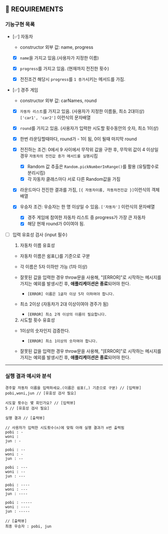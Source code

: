## 🚀 REQUIREMENTS

### 기능구현 목록

- [✅] 자동차

  - constructor 외부 값: name, progress

  - [x] `name`을 가지고 있음.(사용자가 지정한 이름)

  - [x] `progress`를 가지고 있음. (현재까지 전진한 횟수)
  - [x] 전진조건 해당시 `progress`를 `1 증가`시키는 메서드를 가짐.

- [✅] 경주 게임

  - constructor 외부 값: carNames, round

  - [x] `자동차 리스트`를 가지고 있음. (사용자가 지정한 이름들, 최소 2대이상) `['car1', 'car2']` 이런식의 문자배열

  - [x] `round`를 가지고 있음. (사용자가 입력한 시도할 횟수동안의 숫자, 최소 1이상)

  - [x] 한번 라운딩할때마다, round가 - 1이 됨, 0이 될때 마지막 round

  - [x] 전진하는 조건: 0에서 9 사이에서 무작위 값을 구한 후, 무작위 값이 4 이상일 경우 `자동차의 전진값 증가 메서드를 실행`시킴

    - [x] Random 값 추출은 `Random.pickNumberInRange()`를 활용 (유틸함수로 분리시킴)
    - [x] 각 자동차 클래스마다 서로 다른 Random값을 가짐

  - [x] 라운드마다 전진한 결과를 가짐, `[{ 자동차이름, 자동차전진값 }]`이런식의 객체 배열

  - [x] 우승자 조건: 우승자는 한 명 이상일 수 있음. `['자동차']` 이런식의 문자배열

    - [x] 경주 게임에 참여한 자동차 리스트 중 progress가 가장 큰 자동차
    - [x] 해당 현재 round가 0이여야 됨.

- [ ] 입력 유효성 검사 (input 필수)

  1. 자동차 이름 유효성

  - 자동차 이름은 쉼표(,)를 기준으로 구분
  - 각 이름은 5자 이하만 가능 (1자 이상)
  - 잘못된 값을 입력한 경우 throw문을 사용해, "[ERROR]"로 시작하는 메시지를 가지는 예외를 발생시킨 후, **애플리케이션은 종료**되어야 한다.

    - `[ERROR] 이름은 1글자 이상 5자 이하여야 합니다.`

  - 최소 2이상 (자동차가 2대 이상이여야 경주가 됨)

    - `[ERROR] 최소 2개 이상의 이름이 필요합니다.`

  2. 시도할 횟수 유효성

  - 1이상의 숫자인지 검증한다.

    - `[ERROR] 최소 1이상의 숫자여야 합니다.`

  - 잘못된 값을 입력한 경우 throw문을 사용해, "[ERROR]"로 시작하는 메시지를 가지는 예외를 발생시킨 후, **애플리케이션은 종료**되어야 한다.

---

### 실행 결과 예시와 분석

```
경주할 자동차 이름을 입력하세요.(이름은 쉼표(,) 기준으로 구분) // [입력뷰]
pobi,woni,jun // [유효성 검사 필요]

시도할 횟수는 몇 회인가요? // [입력뷰]
5 // [유효성 검사 필요]

실행 결과 // [출력뷰]

// 사용자가 입력한 시도횟수(n)에 맞춰 아래 실행 결과가 n번 출력됨
pobi : -
woni :
jun : -

pobi : --
woni : -
jun : --

pobi : ---
woni : --
jun : ---

pobi : ----
woni : ---
jun : ----

pobi : -----
woni : ----
jun : -----

// [출력뷰]
최종 우승자 : pobi, jun
```
